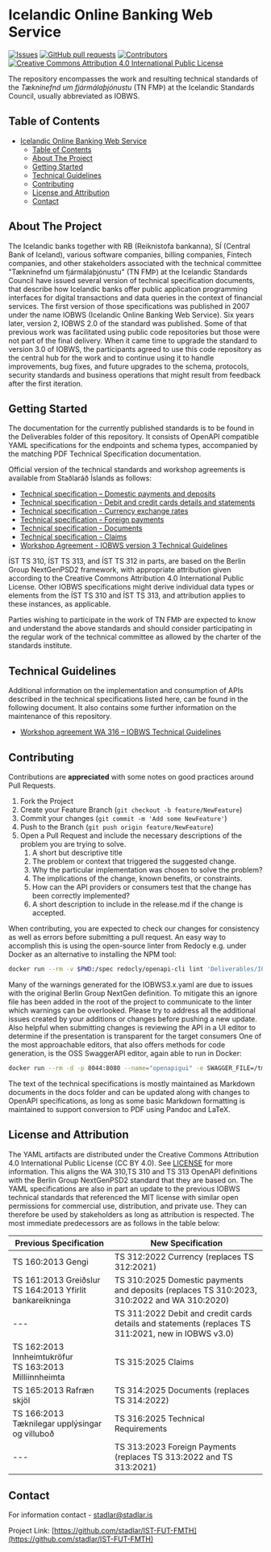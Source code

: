 
# Icelandic Online Banking Web Service
[![Issues](https://img.shields.io/github/issues/stadlar/IST-FUT-FMTH?v_DATE)](https://github.com/stadlar/IST-FUT-FMTH/issues?q=is%3Aissue+is%3Aopen)
[![GitHub pull requests](https://img.shields.io/github/issues-pr/Stadlar/IST-FUT-FMTH?v_DATE)](https://github.com/stadlar/IST-FUT-FMTH/pulls?q=is%3Apr+is%3Aopen)
[![Contributors](https://img.shields.io/github/contributors/stadlar/IST-FUT-FMTH?v_DATE)](https://github.com/stadlar/IST-FUT-FMTH/graphs/contributors)
[![Creative Commons Attribution 4.0 International Public License](https://img.shields.io/badge/license-CCBY4.0-brightgreen)](https://github.com/stadlar/IST-FUT-FMTH/blob/master/LICENSE.txt)
<!-- ![Lates release by date](https://img.shields.io/github/v/release/Stadlar/IST-FUT-FMTH) -->

The repository encompasses the work and resulting technical standards of the *Tækninefnd um fjármálaþjónustu* (TN FMÞ) at the Icelandic Standards Council, usually abbreviated as IOBWS.

<!-- TABLE OF CONTENTS -->
## Table of Contents

- [Icelandic Online Banking Web Service](#icelandic-online-banking-web-service)
  - [Table of Contents](#table-of-contents)
  - [About The Project](#about-the-project)
  - [Getting Started](#getting-started)
  - [Technical Guidelines](#technical-guidelines)
  - [Contributing](#contributing)
  - [License and Attribution](#license-and-attribution)
  - [Contact](#contact)

<!-- ABOUT THE PROJECT -->
## About The Project

The Icelandic banks together with RB (Reiknistofa bankanna), SÍ (Central Bank of Iceland), various software companies, billing companies, Fintech companies, and other stakeholders associated with the technical committee "Tækninefnd um fjármálaþjónustu" (TN FMÞ) at the Icelandic Standards Council have issued several version of technical specification documents, that describe how Icelandic banks offer public application programming interfaces for digital transactions and data queries in the context of financial services.
The first version of those specifications was published in 2007 under the name IOBWS (Icelandic Online Banking Web Service).
Six years later, version 2, IOBWS 2.0 of the standard was published. Some of that previous work was facilitated using public code repositories but those were not part of the final delivery.
When it came time to upgrade the standard to version 3.0 of IOBWS, the participants agreed to use this code repository as the central hub for the work and to continue using it to handle improvements, bug fixes, and future upgrades to the schema, protocols, security standards and business operations that might result from feedback after the first iteration.

<!-- GETTING STARTED -->
## Getting Started

The documentation for the currently published standards is to be found in the Deliverables folder of this repository. It consists of OpenAPI compatible YAML specifications for the endpoints and schema types, accompanied by the matching PDF Technical Specification documentation. 

Official version of the technical standards and workshop agreements is available from Staðlaráð Íslands as follows:

* [Technical specification – Domestic payments and deposits](https://stadlar.is/stadlabudin/vara/?ProductName=IST-TS-310-2023)
* [Technical specification - Debit and credit cards details and statements](https://stadlar.is/stadlabudin/vara/?ProductName=IST-TS-311-2022)
* [Technical specification - Currency exchange rates](https://stadlar.is/stadlabudin/vara/?ProductName=IST-TS-312-2022)
* [Technical specification - Foreign payments](https://stadlar.is/stadlabudin/vara/?ProductName=IST-TS-313-2023)
* [Technical specification - Documents](https://stadlar.is/stadlabudin/vara/?ProductName=IST-TS-314-2022)
* [Technical specification - Claims](https://stadlar.is/stadlabudin/vara/?ProductName=IST-TS-315-2022)
* [Workshop Agreement - IOBWS version 3 Technical Guidelines](https://stadlar.is/stadlabudin/vara/?ProductName=IST-WA-316-2022)

ÍST TS 310, ÍST TS 313, and ÍST TS 312 in parts, are based on the Berlin Group NextGenPSD2 framework, with appropriate attribution given according to the Creative Commons Attribution 4.0 International Public License. Other IOBWS specifications might derive individual data types or elements from the ÍST TS 310 and ÍST TS 313, and attribution applies to these instances, as applicable.

Parties wishing to participate in the work of TN FMÞ are expected to know and understand the above standards and should consider participating in the regular work of the technical committee as allowed by the charter of the standards institute.

<!-- TECHNICAL DETAILS -->
## Technical Guidelines

Additional information on the implementation and consumption of APIs described in the technical specifications listed here, 
can be found in the following document. It also contains some further information on the maintenance of this repository.  

* [Workshop agreement WA 316 – IOBWS Technical Guidelines](Deliverables/%C3%8DST%20WA%20316_2022%20IOBWS%203.0%20Technical%20Guidelines.pdf)

<!-- CONTRIBUTING -->
## Contributing

Contributions are **appreciated** with some notes on good practices around Pull Requests.

1. Fork the Project
2. Create your Feature Branch (`git checkout -b feature/NewFeature`)
3. Commit your changes (`git commit -m 'Add some NewFeature'`)
4. Push to the Branch (`git push origin feature/NewFeature`)
5. Open a Pull Request and include the necessary descriptions of the problem you are trying to solve.
    1. A short but descriptive title
    2. The problem or context that triggered the suggested change.
    3. Why the particular implementation was chosen to solve the problem?
    4. The implications of the change, known benefits, or constraints.
    5. How can the API providers or consumers test that the change has been correctly implemented?
    6. A short description to include in the release.md if the change is accepted.

When contributing, you are expected to check our changes for consistency as well as errors before 
submitting a pull request. An easy way to accomplish this is using the open-source linter from 
Redocly e.g. under Docker as an alternative to installing the NPM tool:

```bash
docker run --rm -v $PWD:/spec redocly/openapi-cli lint 'Deliverables/IOBWS3.2.yaml'
```

Many of the warnings generated for the IOBWS3.x.yaml are due to issues with the original Berlin Group NextGen definition. To mitigate this an ignore file has been added in the root of the project to communicate to the linter which warnings can be overlooked. Please try to address all the additional issues created by your additions or changes before pushing a new update.
Also helpful when submitting changes is reviewing the API in a UI editor to determine if the presentation is transparent for the target consumers One of the most approachable editors, that also offers methods for code generation, is the OSS SwaggerAPI editor, again able to run in Docker:

```bash
docker run --rm -d -p 8044:8080 --name="openapigui" -e SWAGGER_FILE=/tmp/Deliverables/IOBWS3.0.yaml -v $PWD:/tmp swaggerapi/swagger-editor
```

The text of the technical specifications is mostly maintained as Markdown documents in the docs folder and can be updated along with changes to OpenAPI specifications, as long as some basic Markdown formatting is maintained to support conversion to PDF using Pandoc and LaTeX. 

<!-- LICENSE -->
## License and Attribution

The YAML artifacts are distributed under the Creative Commons Attribution 4.0 International Public License (CC BY 4.0). See [LICENSE](LICENSE.txt) for more information. This aligns the WA 310,TS 310 and TS 313 OpenAPI definitions with the Berlin Group NextGenPSD2 standard that they are based on. The YAML specifications are also in part an update to the previous IOBWS technical standards that referenced the MIT license with similar open permissions for commercial use, distribution, and private use. They can therefore be used by stakeholders as long as attribution is respected. The most immediate  predecessors are as follows in the table below:

| Previous Specification                                         | New Specification |
|----------------------------------------------------------------|--------------------------------|
| TS 160:2013 Gengi                                              | TS 312:2022 Currency (replaces TS 312:2021)         |    
| TS 161:2013 Greiðslur<br>TS 164:2013 Yfirlit bankareikninga    | TS 310:2025 Domestic payments and deposits  (replaces TS 310:2023, 310:2022 and WA 310:2020)                |  
| ---                                                            | TS 311:2022 Debit and credit cards details and statements (replaces TS 311:2021, new in IOBWS v3.0)                  |  
| TS 162:2013 Innheimtukröfur<br>TS 163:2013 Milliinnheimta      | TS 315:2025 Claims                      |  
| TS 165:2013 Rafræn skjöl                                       | TS 314:2025 Documents (replaces TS 314:2022)                    |  
| TS 166:2013 Tæknilegar upplýsingar og villuboð                 | TS 316:2025 Technical Requirements       |  
| ---                                                            | TS 313:2023 Foreign Payments  (replaces TS 313:2022 and TS 313:2021)          |  


<!-- CONTACT -->
## Contact

For information contact - stadlar@stadlar.is

Project Link: [https://github.com/stadlar/IST-FUT-FMTH](https://github.com/stadlar/IST-FUT-FMTH)
